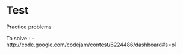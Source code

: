 # Test
Practice problems

To solve : - 
http://code.google.com/codejam/contest/6224486/dashboard#s=p1
